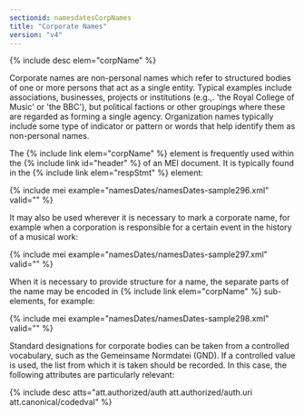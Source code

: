 ```yaml
---
sectionid: namesdatesCorpNames
title: "Corporate Names"
version: "v4"
---
```


{% include desc elem="corpName" %}

Corporate names are non-personal names which refer to structured bodies of one or more persons that act as a single entity. Typical examples include associations, businesses, projects or institutions (e.g.,. 'the Royal College of Music' or 'the BBC'), but political factions or other groupings where these are regarded as forming a single agency. Organization names typically include some type of indicator or pattern or words that help identify them as non-personal names.

The {% include link elem="corpName" %} element is frequently used within the {% include link id="header" %} of an MEI document. It is typically found in the {% include link elem="respStmt" %} element:

{% include mei example="namesDates/namesDates-sample296.xml" valid="" %}

It may also be used wherever it is necessary to mark a corporate name, for example when a corporation is responsible for a certain event in the history of a musical work:

{% include mei example="namesDates/namesDates-sample297.xml" valid="" %}

When it is necessary to provide structure for a name, the separate parts of the name may be encoded in {% include link elem="corpName" %} sub-elements, for example:

{% include mei example="namesDates/namesDates-sample298.xml" valid="" %}

Standard designations for corporate bodies can be taken from a controlled vocabulary, such as the Gemeinsame Normdatei (GND). If a controlled value is used, the list from which it is taken should be recorded. In this case, the following attributes are particularly relevant:

{% include desc atts="att.authorized/auth att.authorized/auth.uri att.canonical/codedval" %}
